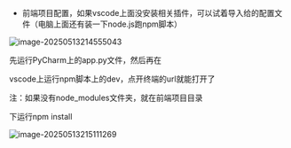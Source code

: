 * 前端项目配置，如果vscode上面没安装相关插件，可以试着导入给的配置文件（电脑上面还有装一下node.js跑npm脚本）

![image-20250513214555043](https://github.com/user-attachments/assets/dc843557-7c17-4dbd-8019-83a5fe0be6cd)



先运行PyCharm上的app.py文件，然后再在

vscode上运行npm脚本上的dev，点开终端的url就能打开了



注：如果没有node_modules文件夹，就在前端项目目录

下运行npm install

![image-20250513215111269](https://github.com/user-attachments/assets/60a2ebff-6d10-4866-87c4-e8946efa1467)
